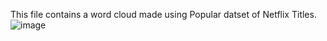 This file contains a word cloud made using Popular datset of Netflix Titles.
![image](https://user-images.githubusercontent.com/65220489/128544384-7c71b55b-0073-42cd-b7ad-48f8d8a84b51.png)

